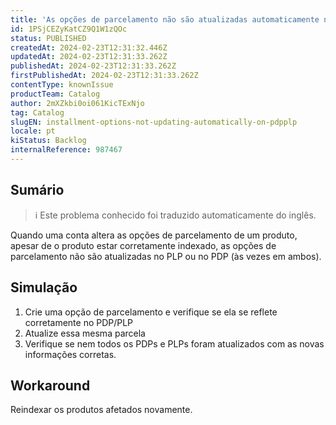 ```yaml
---
title: 'As opções de parcelamento não são atualizadas automaticamente no PDP/PLP'
id: 1PSjCEZyKatCZ9Q1W1zQOc
status: PUBLISHED
createdAt: 2024-02-23T12:31:32.446Z
updatedAt: 2024-02-23T12:31:33.262Z
publishedAt: 2024-02-23T12:31:33.262Z
firstPublishedAt: 2024-02-23T12:31:33.262Z
contentType: knownIssue
productTeam: Catalog
author: 2mXZkbi0oi061KicTExNjo
tag: Catalog
slugEN: installment-options-not-updating-automatically-on-pdpplp
locale: pt
kiStatus: Backlog
internalReference: 987467
---
```


## Sumário

>ℹ️ Este problema conhecido foi traduzido automaticamente do inglês.


Quando uma conta altera as opções de parcelamento de um produto, apesar de o produto estar corretamente indexado, as opções de parcelamento não são atualizadas no PLP ou no PDP (às vezes em ambos).

## Simulação



1. Crie uma opção de parcelamento e verifique se ela se reflete corretamente no PDP/PLP
2. Atualize essa mesma parcela
3. Verifique se nem todos os PDPs e PLPs foram atualizados com as novas informações corretas.



## Workaround


Reindexar os produtos afetados novamente.





